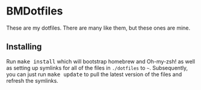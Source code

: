 # BMDotfiles
These are my dotfiles. There are many like them, but these ones are mine.

## Installing

Run <kbd>make install</kbd> which will bootstrap homebrew and Oh-my-zsh! as well as setting up
symlinks for all of the files in `./dotfiles` to `~`. Subsequently, you can just run <kbd>make
update</kbd> to pull the latest version of the files and refresh the symlinks.

